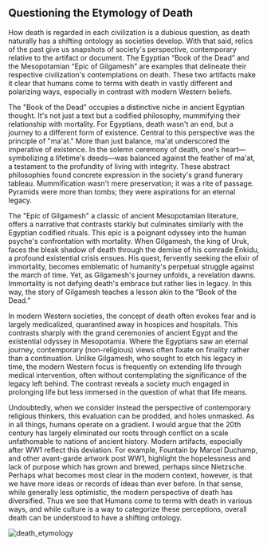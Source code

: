 ## Questioning the Etymology of Death

How death is regarded in each civilization is a dubious question, as death naturally has a shifting ontology as societies develop. With that said, relics of the past give us snapshots of society's perspective, contemporary relative to the artifact or document. The Egyptian “Book of the Dead” and the Mesopotamian “Epic of Gilgamesh” are examples that delineate their respective civilization's contemplations on death. These two artifacts make it clear that humans come to terms with death in vastly different and polarizing ways, especially in contrast with modern Western beliefs.

The "Book of the Dead" occupies a distinctive niche in ancient Egyptian thought. It's not just a text but a codified philosophy, mummifying their relationship with mortality. For Egyptians, death wasn't an end, but a journey to a different form of existence. Central to this perspective was the principle of "ma'at." More than just balance, ma'at underscored the imperative of existence. In the solemn ceremony of death, one's heart—symbolizing a lifetime's deeds—was balanced against the feather of ma'at, a testament to the profundity of living with integrity. These abstract philosophies found concrete expression in the society's grand funerary tableau. Mummification wasn't mere preservation; it was a rite of passage. Pyramids were more than tombs; they were aspirations for an eternal legacy. 

The "Epic of Gilgamesh" a classic of ancient Mesopotamian literature, offers a narrative that contrasts starkly but culminates similarly with the Egyptian codified rituals. This epic is a poignant odyssey into the human psyche's confrontation with mortality. When Gilgamesh, the king of Uruk, faces the bleak shadow of death through the demise of his comrade Enkidu, a profound existential crisis ensues. His quest, fervently seeking the elixir of immortality, becomes emblematic of humanity's perpetual struggle against the march of time. Yet, as Gilgamesh's journey unfolds, a revelation dawns. Immortality is not defying death's embrace but rather lies in legacy. In this way, the story of Gilgamesh teaches a lesson akin to the “Book of the Dead.” 

In modern Western societies, the concept of death often evokes fear and is largely medicalized, quarantined away in hospices and hospitals. This contrasts sharply with the grand ceremonies of ancient Egypt and the existential odyssey in Mesopotamia. Where the Egyptians saw an eternal journey, contemporary (non-religious) views often fixate on finality rather than a continuation. Unlike Gilgamesh, who sought to etch his legacy in time, the modern Western focus is frequently on extending life through medical intervention, often without contemplating the significance of the legacy left behind. The contrast reveals a society much engaged in prolonging life but less immersed in the question of what that life means. 

Undoubtedly, when we consider instead the perspective of contemporary religious thinkers, this evaluation can be prodded, and holes unmasked. As in all things, humans operate on a gradient. I would argue that the 20th century has largely eliminated our roots through conflict on a scale unfathomable to nations of ancient history. Modern artifacts, especially after WW1 reflect this deviation. For example, Fountain by Marcel Duchamp, and other avant-garde artwork post WW1, highlight the hopelessness and lack of purpose which has grown and brewed, perhaps since Nietzsche. Perhaps what becomes most clear in the modern context, however, is that we have more ideas or records of ideas than ever before. In that sense, while generally less optimistic, the modern perspective of death has diversified. Thus we see that Humans come to terms with death in various ways, and while culture is a way to categorize these perceptions, overall death can be understood to have a shifting ontology.


![death_etymology](/writing/images/death_etymology.png)